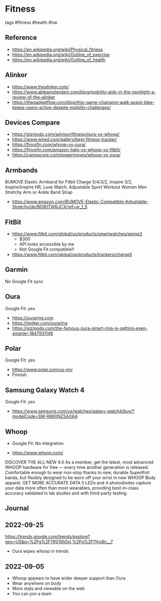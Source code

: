 # Fitness

tags #fitness #health #hw

## Reference

* https://en.wikipedia.org/wiki/Physical_fitness
* https://en.wikipedia.org/wiki/Outline_of_exercise
* https://en.wikipedia.org/wiki/Outline_of_health


## Alinker

* https://www.thealinker.com/
* https://www.ableamsterdam.com/blog/mobility-aids-in-the-spotlight-a-review-of-the-alinker
* https://thegadgetflow.com/blog/this-game-changing-walk-assist-bike-keeps-users-active-despite-mobility-challenges/


## Devices Compare

* https://gizmodo.com/advisor/fitness/oura-vs-whoop/
* https://www.wired.com/gallery/best-fitness-tracker/
* https://finvsfin.com/whoop-vs-oura/
* https://finvsfin.com/amazon-halo-vs-whoop-vs-fitbit/
* https://camsecore.com/powermoves/whoop-vs-oura/


## Armbands

BUMOVE Elastic Armband for Fitbit Charge 5/4/3/2, Inspire 3/2, Inspire/Inspire HR, Luxe Watch, Adjustable Sport Workout Women Men Stretchy Arm or Ankle Band Strap
* https://www.amazon.com/BUMOVE-Elastic-Compatible-Adjustable-Stretchy/dp/B09DTWRJCX/ref=sr_1_5


## FitBit

* https://www.fitbit.com/global/us/products/smartwatches/sense2
  * $300
  * API looks accessible by me
  * Not Google Fit compatible!!
* https://www.fitbit.com/global/us/products/trackers/charge5

## Garmin

No Google Fit sync

## Oura

Google Fit: yes

* https://ouraring.com
* https://twitter.com/ouraring
* https://gizmodo.com/the-famous-oura-smart-ring-is-getting-even-smarter-1847931146

## Polar

Google Fit: yes

* https://www.polar.com/us-en/
* Finnish

## Samsung Galaxy Watch 4

Google Fit: yes

* https://www.samsung.com/us/watches/galaxy-watch4/buy/?modelCode=SM-R860NZSAXAA


## Whoop

* Google Fit: No integration

* https://www.whoop.com/

DISCOVER THE ALL-NEW 4.0
As a member, get the latest, most advanced WHOOP hardware for free — every time another generation is released.
Comfortable enough to wear non-stop thanks to new, durable SuperKnit bands, but flexibly designed to be worn off your wrist in new WHOOP Body apparel.
GET MORE ACCURATE DATA
5 LEDs and 4 photodiodes capture your data more often than most wearables, providing best-in-class accuracy validated in lab studies and with third-party testing.


## Journal


## 2022-09-25

https://trends.google.com/trends/explore?geo=US&q=%2Fg%2F11f015h0xl,%2Fg%2F11jrs8n__7
* Oura wipes whoop in trends


## 2022-09-05

* Whoop appears to have wider deeper support than Oura
* Wear anywhere on body
* More stats and viewable on the web
* You can join a team


